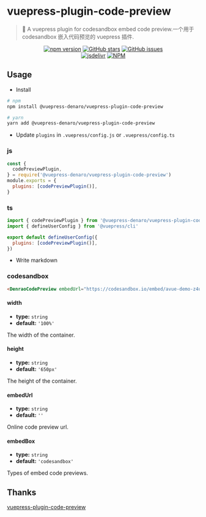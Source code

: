 # vuepress-plugin-code-preview

> :tada: A vuepress plugin for codesandbox embed code preview.一个用于 codesandbox 嵌入代码预览的 vuepress 插件.

<p align="center">
  <a href="https://www.npmjs.com/package/@vuepress-denaro/vuepress-plugin-code-preview" target="_blank"><img alt="npm version" src="https://img.shields.io/npm/v/@vuepress-denaro/vuepress-plugin-code-preview"></a>
  <a href="https://github.com/denaro-org/vuepress-theme-denaro/stargazers" target="_blank"><img alt="GitHub stars" src="https://img.shields.io/github/stars/denaro-org/v-charts2"></a>
  <a href="https://github.com/denaro-org/vuepress-theme-denaro/issues" target="_blank"><img alt="GitHub issues" src="https://img.shields.io/github/issues/denaro-org/v-charts2"></a>
  <br />
  <a href="https://www.jsdelivr.com/package/npm/@vuepress-denaro/vuepress-plugin-code-preview" target="_blank"><img alt="jsdelivr" src="https://data.jsdelivr.com/v1/package/npm/@vuepress-denaro/vuepress-plugin-code-preview/badge"></a>
  <a href="https://github.com/denaro-org/vuepress-theme-denaro/blob/main/LICENSE" target="_blank"><img alt="NPM" src="https://img.shields.io/npm/l/@vuepress-denaro/vuepress-plugin-code-preview"></a>
</p>

## Usage

- Install

```bash
# npm
npm install @vuepress-denaro/vuepress-plugin-code-preview

# yarn
yarn add @vuepress-denaro/vuepress-plugin-code-preview
```

- Update `plugins` in `.vuepress/config.js` or `.vuepress/config.ts`

### js

```javascript
const {
  codePreviewPlugin,
} = require('@vuepress-denaro/vuepress-plugin-code-preview')
module.exports = {
  plugins: [codePreviewPlugin()],
}
```

### ts

```javascript
import { codePreviewPlugin } from '@vuepress-denaro/vuepress-plugin-code-preview'
import { defineUserConfig } from '@vuepress/cli'

export default defineUserConfig({
  plugins: [codePreviewPlugin()],
})
```

- Write markdown

### codesandbox

```markdown
<DenraoCodePreview embedUrl="https://codesandbox.io/embed/avue-demo-z4uje?autoresize=1&fontsize=14&hidenavigation=1&theme=dark&view=preview" />
```

#### width

- **type:** `string`
- **default:** `'100%'`

The width of the container.

#### height

- **type:** `string`
- **default:** `'650px'`

The height of the container.

#### embedUrl

- **type:** `string`
- **default:** `''`

Online code preview url.

#### embedBox

- **type:** `string`
- **default:** `'codesandbox'`

Types of embed code previews.

## Thanks

[vuepress-plugin-code-preview](https://github.com/vxhly/vuepress-plugin-code-preview)
